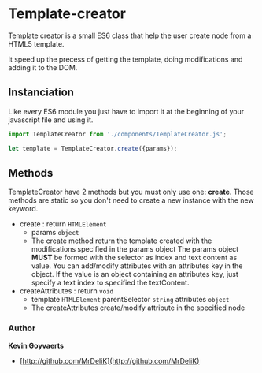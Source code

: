 # Template-creator
Template creator is a small ES6 class that help the user create node from a HTML5 template.

It speed up the precess of getting the template, doing  modifications and adding it to the DOM.

## Instanciation
Like every ES6 module you just have to import it at the beginning of your javascript file and using it.
```javascript
import TemplateCreator from './components/TemplateCreator.js';

let template = TemplateCreator.create({params});
```

## Methods
TemplateCreator have 2 methods but you must only use one: __create__. Those methods are static so you don't need to create a new instance with the new keyword.

* create : return `HTMLElement`
    * params `object`
    * The create method return the template created with the modifications specified in the params object
    The params object __MUST__ be formed with the selector as index and text content as value. You can add/modify attributes with an attributes key in the object.
    If the value is an object containing an attributes key, just specify a text index to specified the textContent.
* createAttributes : return `void`
    * template `HTMLElement` parentSelector `string` attributes `object` 
    * The createAttributes create/modify attribute in the specified node
    
   
   
### Author
**Kevin Goyvaerts**
+ [http://github.com/MrDeliK](http://github.com/MrDeliK)